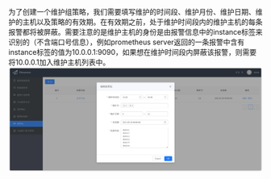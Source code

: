 为了创建一个维护组策略，我们需要填写维护的时间段、维护月份、维护日期、维护的主机以及策略的有效期。在有效期之前，处于维护时间段内的维护主机的每条报警都将被屏蔽。需要注意的是维护主机的身份是由报警信息中的instance标签来识别的（不含端口号信息），例如prometheus server返回的一条报警中含有instance标签的值为10.0.0.1:9090，如果想在维护时间段内屏蔽该报警，则需要将10.0.0.1加入维护主机列表中。  
![maintaingroup](images/maintaingroup.png)